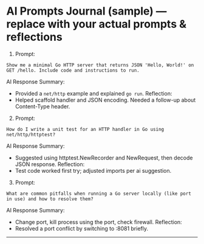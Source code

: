 # AI Prompts Journal (sample) — replace with your actual prompts & reflections

1) Prompt:
```
Show me a minimal Go HTTP server that returns JSON 'Hello, World!' on GET /hello. Include code and instructions to run.
```
AI Response Summary:
- Provided a `net/http` example and explained `go run`.
Reflection:
- Helped scaffold handler and JSON encoding. Needed a follow-up about Content-Type header.

2) Prompt:
```
How do I write a unit test for an HTTP handler in Go using net/http/httptest?
```
AI Response Summary:
- Suggested using httptest.NewRecorder and NewRequest, then decode JSON response.
Reflection:
- Test code worked first try; adjusted imports per ai suggestion.

3) Prompt:
```
What are common pitfalls when running a Go server locally (like port in use) and how to resolve them?
```
AI Response Summary:
- Change port, kill process using the port, check firewall.
Reflection:
- Resolved a port conflict by switching to :8081 briefly.

---

